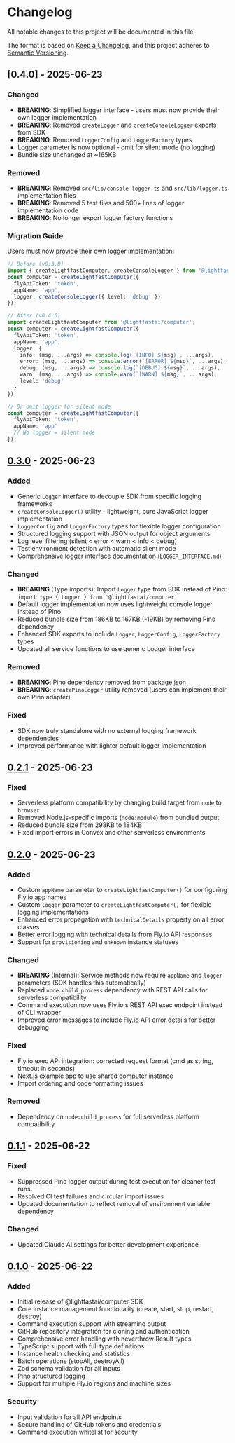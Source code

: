# Changelog

All notable changes to this project will be documented in this file.

The format is based on [Keep a Changelog](https://keepachangelog.com/en/1.1.0/),
and this project adheres to [Semantic Versioning](https://semver.org/spec/v2.0.0.html).

## [0.4.0] - 2025-06-23

### Changed
- **BREAKING**: Simplified logger interface - users must now provide their own logger implementation
- **BREAKING**: Removed `createLogger` and `createConsoleLogger` exports from SDK
- **BREAKING**: Removed `LoggerConfig` and `LoggerFactory` types
- Logger parameter is now optional - omit for silent mode (no logging)
- Bundle size unchanged at ~165KB

### Removed  
- **BREAKING**: Removed `src/lib/console-logger.ts` and `src/lib/logger.ts` implementation files
- **BREAKING**: Removed 5 test files and 500+ lines of logger implementation code
- **BREAKING**: No longer export logger factory functions

### Migration Guide
Users must now provide their own logger implementation:
```typescript
// Before (v0.3.0)
import { createLightfastComputer, createConsoleLogger } from '@lightfastai/computer';
const computer = createLightfastComputer({
  flyApiToken: 'token',
  appName: 'app', 
  logger: createConsoleLogger({ level: 'debug' })
});

// After (v0.4.0)
import createLightfastComputer from '@lightfastai/computer';
const computer = createLightfastComputer({
  flyApiToken: 'token',
  appName: 'app',
  logger: {
    info: (msg, ...args) => console.log(`[INFO] ${msg}`, ...args),
    error: (msg, ...args) => console.error(`[ERROR] ${msg}`, ...args),
    debug: (msg, ...args) => console.log(`[DEBUG] ${msg}`, ...args),
    warn: (msg, ...args) => console.warn(`[WARN] ${msg}`, ...args),
    level: 'debug'
  }
});

// Or omit logger for silent mode
const computer = createLightfastComputer({
  flyApiToken: 'token',
  appName: 'app'
  // No logger = silent mode
});
```

## [0.3.0] - 2025-06-23

### Added
- Generic `Logger` interface to decouple SDK from specific logging frameworks
- `createConsoleLogger()` utility - lightweight, pure JavaScript logger implementation
- `LoggerConfig` and `LoggerFactory` types for flexible logger configuration
- Structured logging support with JSON output for object arguments
- Log level filtering (silent < error < warn < info < debug)
- Test environment detection with automatic silent mode
- Comprehensive logger interface documentation (`LOGGER_INTERFACE.md`)

### Changed
- **BREAKING** (Type imports): Import `Logger` type from SDK instead of Pino: `import type { Logger } from '@lightfastai/computer'`
- Default logger implementation now uses lightweight console logger instead of Pino
- Reduced bundle size from 186KB to 167KB (-19KB) by removing Pino dependency
- Enhanced SDK exports to include `Logger`, `LoggerConfig`, `LoggerFactory` types
- Updated all service functions to use generic Logger interface

### Removed
- **BREAKING**: Pino dependency removed from package.json
- **BREAKING**: `createPinoLogger` utility removed (users can implement their own Pino adapter)

### Fixed
- SDK now truly standalone with no external logging framework dependencies
- Improved performance with lighter default logger implementation

## [0.2.1] - 2025-06-23

### Fixed
- Serverless platform compatibility by changing build target from `node` to `browser`
- Removed Node.js-specific imports (`node:module`) from bundled output
- Reduced bundle size from 298KB to 184KB
- Fixed import errors in Convex and other serverless environments

## [0.2.0] - 2025-06-23

### Added
- Custom `appName` parameter to `createLightfastComputer()` for configuring Fly.io app names
- Custom `logger` parameter to `createLightfastComputer()` for flexible logging implementations
- Enhanced error propagation with `technicalDetails` property on all error classes
- Better error logging with technical details from Fly.io API responses
- Support for `provisioning` and `unknown` instance statuses

### Changed
- **BREAKING** (Internal): Service methods now require `appName` and `logger` parameters (SDK handles this automatically)
- Replaced `node:child_process` dependency with REST API calls for serverless compatibility
- Command execution now uses Fly.io's REST API exec endpoint instead of CLI wrapper
- Improved error messages to include Fly.io API error details for better debugging

### Fixed
- Fly.io exec API integration: corrected request format (cmd as string, timeout in seconds)
- Next.js example app to use shared computer instance
- Import ordering and code formatting issues

### Removed
- Dependency on `node:child_process` for full serverless platform compatibility

## [0.1.1] - 2025-06-22

### Fixed
- Suppressed Pino logger output during test execution for cleaner test runs
- Resolved CI test failures and circular import issues
- Updated documentation to reflect removal of environment variable dependency

### Changed
- Updated Claude AI settings for better development experience

## [0.1.0] - 2025-06-22

### Added
- Initial release of @lightfastai/computer SDK
- Core instance management functionality (create, start, stop, restart, destroy)
- Command execution support with streaming output
- GitHub repository integration for cloning and authentication
- Comprehensive error handling with neverthrow Result types
- TypeScript support with full type definitions
- Instance health checking and statistics
- Batch operations (stopAll, destroyAll)
- Zod schema validation for all inputs
- Pino structured logging
- Support for multiple Fly.io regions and machine sizes

### Security
- Input validation for all API endpoints
- Secure handling of GitHub tokens and credentials
- Command execution whitelist for security

[0.3.0]: https://github.com/lightfastai/computer/compare/v0.2.1...v0.3.0
[0.2.1]: https://github.com/lightfastai/computer/compare/v0.2.0...v0.2.1
[0.2.0]: https://github.com/lightfastai/computer/compare/v0.1.1...v0.2.0
[0.1.1]: https://github.com/lightfastai/computer/compare/v0.1.0...v0.1.1
[0.1.0]: https://github.com/lightfastai/computer/releases/tag/v0.1.0